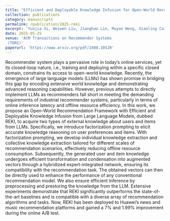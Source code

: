 ```yaml
---
title: "Efficient and Deployable Knowledge Infusion for Open-World Recommendations via Large Language Models"
collection: publications
category: manuscripts
permalink: /publication/2025-reki
excerpt: 'Yunjia Xi, Weiwen Liu, Jianghao Lin, Muyan Weng, Xiaoling Cai, Hong Zhu, Jieming Zhu, Bo Chen, Ruiming TANG, Yong Yu, Weinan Zhang'
date: 2025-05-25
venue: 'ACM Transactions on Recommender Systems
 (TORS)'
paperurl: 'https://www.arxiv.org/pdf/2408.10520'
---
```


Recommender system plays a pervasive role in today’s online services, yet its closed-loop nature, i.e., training and deploying within a specific closed domain, constrains its access to open-world knowledge. Recently, the emergence of large language models (LLMs) has shown promise in bridging this gap by encoding extensive world knowledge and demonstrating advanced reasoning capabilities. However, previous attempts to directly implement LLMs as recommenders fall short in meeting the demanding requirements of industrial recommender systems, particularly in terms of online inference latency and offline resource efficiency. In this work, we propose an Open-World Recommendation Framework with Efficient and Deployable Knowledge Infusion from Large Language Models, dubbed REKI, to acquire two types of external knowledge about users and items from LLMs. Specifically, we introduce factorization prompting to elicit accurate knowledge reasoning on user preferences and items. With factorization prompting, we develop individual knowledge extraction and collective knowledge extraction tailored for different scales of recommendation scenarios, effectively reducing offline resource consumption. Subsequently, the generated user and item knowledge undergoes efficient transformation and condensation into augmented vectors through a hybridized expert-integrated network, ensuring its compatibility with the recommendation task. The obtained vectors can then be directly used to enhance the performance of any conventional recommendation model. We also ensure efficient inference by preprocessing and prestoring the knowledge from the LLM. Extensive experiments demonstrate that REKI significantly outperforms the state-of-the-art baselines and is compatible with a diverse array of recommendation algorithms and tasks. Now, REKI has been deployed to Huawei’s news and music recommendation platforms and gained a 7% and 1.99% improvement during the online A/B test.